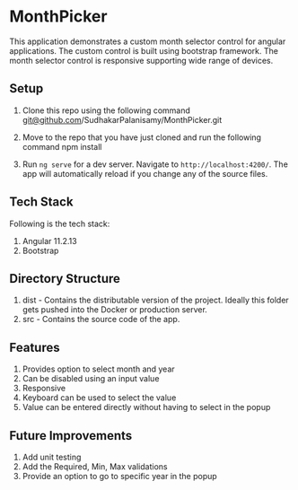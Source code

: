 # MonthPicker

This application demonstrates a custom month selector control for angular applications. The custom control is built using bootstrap framework. The month selector control is responsive supporting wide range of devices. 
## Setup
1. Clone this repo using the following command
git@github.com/SudhakarPalanisamy/MonthPicker.git

2. Move to the repo that you have just cloned and run the following command
npm install

3. Run `ng serve` for a dev server. Navigate to `http://localhost:4200/`. The app will automatically reload if you change any of the source files.

## Tech Stack
Following is the tech stack:
1. Angular 11.2.13
2. Bootstrap

## Directory Structure
1. dist - Contains the distributable version of the project. Ideally this folder gets pushed into the Docker or production server.
2. src - Contains the source code of the app.


## Features
1. Provides option to select month and year
2. Can be disabled using an input value
3. Responsive
4. Keyboard can be used to select the value
5. Value can be entered directly without having to select in the popup


## Future Improvements
1. Add unit testing
2. Add the Required, Min, Max validations
3. Provide an option to go to specific year in the popup
